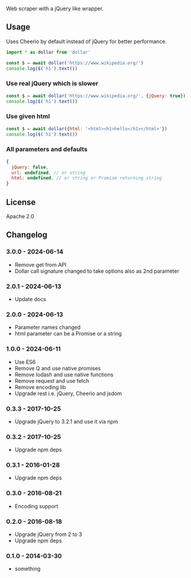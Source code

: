 Web scraper with a jQuery like wrapper.

## Usage ##
Uses Cheerio by default instead of jQuery for better performance.
```javascript
import * as dollar from 'dollar'

const $ = await dollar('https://www.wikipedia.org/')
console.log($('h1').text())
```

### Use real jQuery which is slower ###
```javascript
const $ = await dollar('https://www.wikipedia.org/', {jQuery: true})
console.log($('h1').text())
```

### Use given html ###
```javascript
const $ = await dollar({html: '<html><h1>hello</h1></html>'})
console.log($('h1').text())
```

### All parameters and defaults ###
```javascript
{
  jQuery: false,
  url: undefined, // or string
  html: undefined, // or string or Promise returning string
}
```

## License ##
Apache 2.0

## Changelog ##
### 3.0.0 - 2024-06-14 ###
- Remove get from API
- Dollar call signature changed to take options also as 2nd parameter  

### 2.0.1 - 2024-06-13 ###
- Update docs

### 2.0.0 - 2024-06-13 ###
- Parameter names changed
- html parameter can be a Promise or a string

### 1.0.0 - 2024-06-11 ###
- Use ES6
- Remove Q and use native promises
- Remove lodash and use native functions
- Remove request and use fetch
- Remove encoding lib
- Upgrade rest i.e. jQuery, Cheerio and jsdom


### 0.3.3 - 2017-10-25 ###
- Upgrade jQuery to 3.2.1 and use it via npm

### 0.3.2 - 2017-10-25 ###
- Upgrade npm deps

### 0.3.1 - 2016-01-28 ###
- Upgrade npm deps

### 0.3.0 - 2016-08-21 ###
- Encoding support

### 0.2.0 - 2016-08-18 ###
- Upgrade jQuery from 2 to 3
- Upgrade npm deps

### 0.1.0 - 2014-03-30 ###
- something
